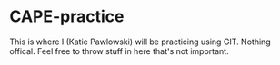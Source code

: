 CAPE-practice
=============

This is where I (Katie Pawlowski) will be practicing using GIT. Nothing offical. Feel free to throw stuff in here that's not important. 
